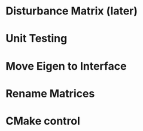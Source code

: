 # Disturbance Matrix (later)
# Unit Testing
# Move Eigen to Interface
# Rename Matrices
# CMake control